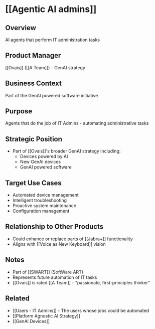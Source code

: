 # [[Agentic AI admins]]

## Overview
AI agents that perform IT administration tasks

## Product Manager
[[Ovais]] ([[A Team]]) - GenAI strategy

## Business Context
Part of the GenAI powered software initiative

## Purpose
Agents that do the job of IT Admins - automating administrative tasks

## Strategic Position
- Part of [[Ovais]]'s broader GenAI strategy including:
  - Devices powered by AI
  - New GenAI devices
  - GenAI powered software

## Target Use Cases
- Automated device management
- Intelligent troubleshooting
- Proactive system maintenance
- Configuration management

## Relationship to Other Products
- Could enhance or replace parts of [[Jabra+]] functionality
- Aligns with [[Voice as New Keyboard]] vision

## Notes
- Part of [[SWART]] (SoftWare ART)
- Represents future automation of IT tasks
- [[Ovais]] is rated [[A Team]] - "passionate, first-principles thinker"

## Related
- [[Users - IT Admins]] - The users whose jobs could be automated
- [[Platform Agnostic AI Strategy]]
- [[GenAI Devices]]